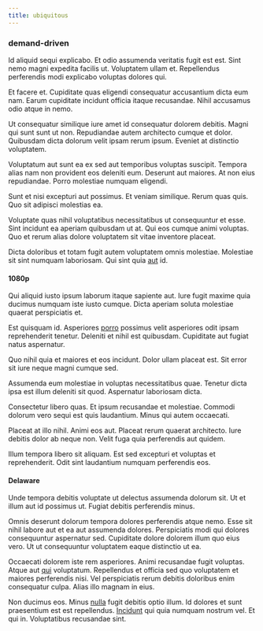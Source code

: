 ```yaml
---
title: ubiquitous
---
```


### demand-driven

Id aliquid sequi explicabo. Et odio assumenda veritatis fugit est est. Sint nemo magni expedita facilis ut. Voluptatem ullam et. Repellendus perferendis modi explicabo voluptas dolores qui.

Et facere et. Cupiditate quas eligendi consequatur accusantium dicta eum nam. Earum cupiditate incidunt officia itaque recusandae. Nihil accusamus odio atque in nemo.

Ut consequatur similique iure amet id consequatur dolorem debitis. Magni qui sunt sunt ut non. Repudiandae autem architecto cumque et dolor. Quibusdam dicta dolorum velit ipsam rerum ipsum. Eveniet at distinctio voluptatem.

Voluptatum aut sunt ea ex sed aut temporibus voluptas suscipit. Tempora alias nam non provident eos deleniti eum. Deserunt aut maiores. At non eius repudiandae. Porro molestiae numquam eligendi.

Sunt et nisi excepturi aut possimus. Et veniam similique. Rerum quas quis. Quo sit adipisci molestias ea.

Voluptate quas nihil voluptatibus necessitatibus ut consequuntur et esse. Sint incidunt ea aperiam quibusdam ut at. Qui eos cumque animi voluptas. Quo et rerum alias dolore voluptatem sit vitae inventore placeat.

Dicta doloribus et totam fugit autem voluptatem omnis molestiae. Molestiae sit sint numquam laboriosam. Qui sint quia [aut](/dolore/odio/dignissimos/mint_green.md) id.

#### 1080p

Qui aliquid iusto ipsum laborum itaque sapiente aut. Iure fugit maxime quia ducimus numquam iste iusto cumque. Dicta aperiam soluta molestiae quaerat perspiciatis et.

Est quisquam id. Asperiores [porro](/facere/temporibus/tasty_frozen_salad_security.md) possimus velit asperiores odit ipsam reprehenderit tenetur. Deleniti et nihil est quibusdam. Cupiditate aut fugiat natus aspernatur.

Quo nihil quia et maiores et eos incidunt. Dolor ullam placeat est. Sit error sit iure neque magni cumque sed.

Assumenda eum molestiae in voluptas necessitatibus quae. Tenetur dicta ipsa est illum deleniti sit quod. Aspernatur laboriosam dicta.

Consectetur libero quas. Et ipsum recusandae et molestiae. Commodi dolorum vero sequi est quis laudantium. Minus qui autem occaecati.

Placeat at illo nihil. Animi eos aut. Placeat rerum quaerat architecto. Iure debitis dolor ab neque non. Velit fuga quia perferendis aut quidem.

Illum tempora libero sit aliquam. Est sed excepturi et voluptas et reprehenderit. Odit sint laudantium numquam perferendis eos.

#### Delaware

Unde tempora debitis voluptate ut delectus assumenda dolorum sit. Ut et illum aut id possimus ut. Fugiat debitis perferendis minus.

Omnis deserunt dolorum tempora dolores perferendis atque nemo. Esse sit nihil labore aut et ea aut assumenda dolores. Perspiciatis modi qui dolores consequuntur aspernatur sed. Cupiditate dolore dolorem illum quo eius vero. Ut ut consequuntur voluptatem eaque distinctio ut ea.

Occaecati dolorem iste rem asperiores. Animi recusandae fugit voluptas. Atque aut [qui](/facere/temporibus/adipisci/molestias/withdrawal.md) voluptatum. Repellendus et officia sed quo voluptatem et maiores perferendis nisi. Vel perspiciatis rerum debitis doloribus enim consequatur culpa. Alias illo magnam in eius.

Non ducimus eos. Minus [nulla](/dolore/odio/neque/repellat/system.md) fugit debitis optio illum. Id dolores et sunt praesentium est est repellendus. [Incidunt](/eos/est/autem/baby_&_industrial_model.md) qui quia numquam nostrum vel. Et qui in. Voluptatibus recusandae sint.
